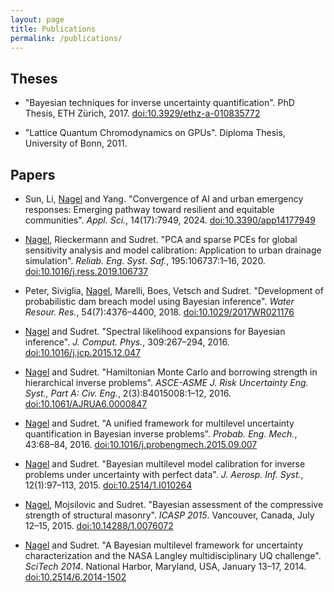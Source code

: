 ```yaml
---
layout: page
title: Publications
permalink: /publications/
---
```



## Theses

- "Bayesian techniques for inverse uncertainty quantification". PhD Thesis, ETH Zürich, 2017. [doi:10.3929/ethz-a-010835772](https://doi.org/10.3929/ethz-a-010835772)

- "Lattice Quantum Chromodynamics on GPUs". Diploma Thesis, University of Bonn, 2011.


## Papers

- Sun, Li, <u>Nagel</u> and Yang. "Convergence of AI and urban emergency responses: Emerging pathway toward resilient and equitable communities". *Appl. Sci.*, 14(17):7949, 2024. [doi:10.3390/app14177949](https://doi.org/10.3390/app14177949)

- <u>Nagel</u>, Rieckermann and Sudret. "PCA and sparse PCEs for global sensitivity analysis and model calibration: Application to urban drainage simulation". *Reliab. Eng. Syst. Saf.*, 195:106737:1–16, 2020. [doi:10.1016/j.ress.2019.106737](https://doi.org/10.1016/j.ress.2019.106737)

- Peter, Siviglia, <u>Nagel</u>, Marelli, Boes, Vetsch and Sudret. "Development of probabilistic dam breach model using Bayesian inference". *Water Resour. Res.*, 54(7):4376–4400, 2018. [doi:10.1029/2017WR021176](https://doi.org/10.1029/2017WR021176)

- <u>Nagel</u> and Sudret. "Spectral likelihood expansions for Bayesian inference". *J. Comput. Phys.*, 309:267–294, 2016. [doi:10.1016/j.jcp.2015.12.047](https://doi.org/10.1016/j.jcp.2015.12.047)

- <u>Nagel</u> and Sudret. "Hamiltonian Monte Carlo and borrowing strength in hierarchical inverse problems". *ASCE-ASME J. Risk Uncertainty Eng. Syst., Part A: Civ. Eng.*, 2(3):B4015008:1–12, 2016. [doi:10.1061/AJRUA6.0000847](https://doi.org/10.1061/AJRUA6.0000847)

- <u>Nagel</u> and Sudret. "A unified framework for multilevel uncertainty quantification in Bayesian inverse problems". *Probab. Eng. Mech.*, 43:68–84, 2016. [doi:10.1016/j.probengmech.2015.09.007](https://doi.org/10.1016/j.probengmech.2015.09.007)

- <u>Nagel</u> and Sudret. "Bayesian multilevel model calibration for inverse problems under uncertainty with perfect data". *J. Aerosp. Inf. Syst.*, 12(1):97–113, 2015. [doi:10.2514/1.I010264](https://doi.org/10.2514/1.I010264)

- <u>Nagel</u>, Mojsilovic and Sudret. "Bayesian assessment of the compressive strength of structural masonry". *ICASP 2015*. Vancouver, Canada, July 12–15, 2015. [doi:10.14288/1.0076072](https://doi.org/10.14288/1.0076072)

- <u>Nagel</u> and Sudret. "A Bayesian multilevel framework for uncertainty characterization and the NASA Langley multidisciplinary UQ challenge". *SciTech 2014*. National Harbor, Maryland, USA, January 13–17, 2014. [doi:10.2514/6.2014-1502](https://doi.org/10.2514/6.2014-1502)

